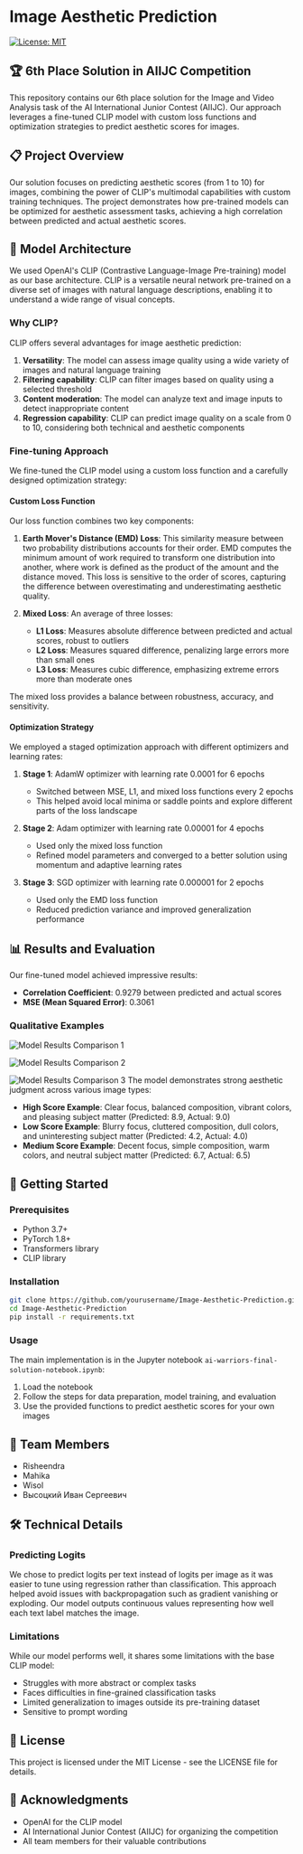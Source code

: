 # Image Aesthetic Prediction

[![License: MIT](https://img.shields.io/badge/License-MIT-yellow.svg)](https://opensource.org/licenses/MIT)

## 🏆 6th Place Solution in AIIJC Competition

This repository contains our 6th place solution for the Image and Video Analysis task of the AI International Junior Contest (AIIJC). Our approach leverages a fine-tuned CLIP model with custom loss functions and optimization strategies to predict aesthetic scores for images.

## 📋 Project Overview

Our solution focuses on predicting aesthetic scores (from 1 to 10) for images, combining the power of CLIP's multimodal capabilities with custom training techniques. The project demonstrates how pre-trained models can be optimized for aesthetic assessment tasks, achieving a high correlation between predicted and actual aesthetic scores.

## 🧠 Model Architecture

We used OpenAI's CLIP (Contrastive Language-Image Pre-training) model as our base architecture. CLIP is a versatile neural network pre-trained on a diverse set of images with natural language descriptions, enabling it to understand a wide range of visual concepts.

### Why CLIP?

CLIP offers several advantages for image aesthetic prediction:

1. **Versatility**: The model can assess image quality using a wide variety of images and natural language training
2. **Filtering capability**: CLIP can filter images based on quality using a selected threshold
3. **Content moderation**: The model can analyze text and image inputs to detect inappropriate content
4. **Regression capability**: CLIP can predict image quality on a scale from 0 to 10, considering both technical and aesthetic components

### Fine-tuning Approach

We fine-tuned the CLIP model using a custom loss function and a carefully designed optimization strategy:

#### Custom Loss Function

Our loss function combines two key components:

1. **Earth Mover's Distance (EMD) Loss**: This similarity measure between two probability distributions accounts for their order. EMD computes the minimum amount of work required to transform one distribution into another, where work is defined as the product of the amount and the distance moved. This loss is sensitive to the order of scores, capturing the difference between overestimating and underestimating aesthetic quality.

2. **Mixed Loss**: An average of three losses:
   - **L1 Loss**: Measures absolute difference between predicted and actual scores, robust to outliers
   - **L2 Loss**: Measures squared difference, penalizing large errors more than small ones
   - **L3 Loss**: Measures cubic difference, emphasizing extreme errors more than moderate ones

The mixed loss provides a balance between robustness, accuracy, and sensitivity.

#### Optimization Strategy

We employed a staged optimization approach with different optimizers and learning rates:

1. **Stage 1**: AdamW optimizer with learning rate 0.0001 for 6 epochs
   - Switched between MSE, L1, and mixed loss functions every 2 epochs
   - This helped avoid local minima or saddle points and explore different parts of the loss landscape

2. **Stage 2**: Adam optimizer with learning rate 0.00001 for 4 epochs
   - Used only the mixed loss function
   - Refined model parameters and converged to a better solution using momentum and adaptive learning rates

3. **Stage 3**: SGD optimizer with learning rate 0.000001 for 2 epochs
   - Used only the EMD loss function
   - Reduced prediction variance and improved generalization performance

## 📊 Results and Evaluation

Our fine-tuned model achieved impressive results:

- **Correlation Coefficient**: 0.9279 between predicted and actual scores
- **MSE (Mean Squared Error)**: 0.3061

### Qualitative Examples
![Model Results Comparison 1](1.png)

![Model Results Comparison 2](2.png)

![Model Results Comparison 3](3.png)
The model demonstrates strong aesthetic judgment across various image types:

- **High Score Example**: Clear focus, balanced composition, vibrant colors, and pleasing subject matter (Predicted: 8.9, Actual: 9.0)
- **Low Score Example**: Blurry focus, cluttered composition, dull colors, and uninteresting subject matter (Predicted: 4.2, Actual: 4.0)
- **Medium Score Example**: Decent focus, simple composition, warm colors, and neutral subject matter (Predicted: 6.7, Actual: 6.5)


## 🚀 Getting Started

### Prerequisites

- Python 3.7+
- PyTorch 1.8+
- Transformers library
- CLIP library

### Installation

```bash
git clone https://github.com/yourusername/Image-Aesthetic-Prediction.git
cd Image-Aesthetic-Prediction
pip install -r requirements.txt
```

### Usage

The main implementation is in the Jupyter notebook `ai-warriors-final-solution-notebook.ipynb`:

1. Load the notebook
2. Follow the steps for data preparation, model training, and evaluation
3. Use the provided functions to predict aesthetic scores for your own images

## 👥 Team Members

- Risheendra
- Mahika
- Wisol
- Высоцкий Иван Сергеевич

## 🛠️ Technical Details

### Predicting Logits

We chose to predict logits per text instead of logits per image as it was easier to tune using regression rather than classification. This approach helped avoid issues with backpropagation such as gradient vanishing or exploding. Our model outputs continuous values representing how well each text label matches the image.

### Limitations

While our model performs well, it shares some limitations with the base CLIP model:

- Struggles with more abstract or complex tasks
- Faces difficulties in fine-grained classification tasks
- Limited generalization to images outside its pre-training dataset
- Sensitive to prompt wording

## 📄 License

This project is licensed under the MIT License - see the LICENSE file for details.

## 🙏 Acknowledgments

- OpenAI for the CLIP model
- AI International Junior Contest (AIIJC) for organizing the competition
- All team members for their valuable contributions